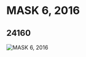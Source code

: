 # MASK 6, 2016
## 24160
![MASK 6, 2016](https://lc-www-live-s.legocdn.com/media/bricks/5/2/6135036.jpg)